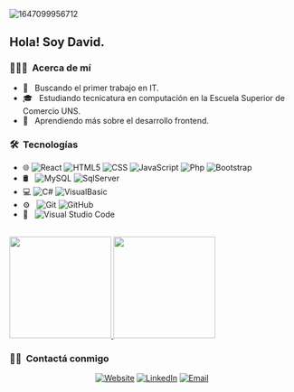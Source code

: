 ![1647099956712](https://user-images.githubusercontent.com/81384853/163469975-9f2f6e7e-917c-46af-9daf-53c41c7c4362.jpg)

<h2> Hola! Soy David.</h2>

<h3> 👨🏻‍💻 &nbsp;Acerca de mí </h3>

- 🤔 &nbsp; Buscando el primer trabajo en IT.
- 🎓 &nbsp; Estudiando tecnicatura en computación en la Escuela Superior de Comercio UNS.
- 🌱 &nbsp; Aprendiendo más sobre el desarrollo frontend.

<h3> 🛠 &nbsp;Tecnologías</h3>

- 🌐
  ![React](https://img.shields.io/badge/-React-333333?style=flat&logo=react)
  ![HTML5](https://img.shields.io/badge/-HTML5-333333?style=flat&logo=HTML5)
  ![CSS](https://img.shields.io/badge/-CSS-333333?style=flat&logo=CSS3&logoColor=1572B6)
  ![JavaScript](https://img.shields.io/badge/-JavaScript-333333?style=flat&logo=javascript)
  ![Php](https://img.shields.io/badge/-PHP-333333?style=flat&logo=php)
  ![Bootstrap](https://img.shields.io/badge/-Bootstrap-333333?style=flat&logo=bootstrap&logoColor=563D7C)
- 🛢 &nbsp;
  ![MySQL](https://img.shields.io/badge/-MySQL-333333?style=flat&logo=mysql)
  ![SqlServer](https://img.shields.io/badge/-SQLServer-333333?style=flat&logo=microsoftsqlserver)
- 💻 
  ![C#](https://img.shields.io/badge/-CSharp-333333?style=flat&logo=csharp)
  ![VisualBasic](https://img.shields.io/badge/-VisualBasic-333333?style=flat&logo=dotnet)
  &nbsp;
- ⚙️ &nbsp;
  ![Git](https://img.shields.io/badge/-Git-333333?style=flat&logo=git)
  ![GitHub](https://img.shields.io/badge/-GitHub-333333?style=flat&logo=github)
- 🔧 &nbsp;
  ![Visual Studio Code](https://img.shields.io/badge/-Visual%20Studio%20Code-333333?style=flat&logo=visual-studio-code&logoColor=007ACC)

<br/>

<a href="https://github.com/DavidBen98">
  <img height="180em" src="https://github-readme-stats.vercel.app/api?username=DavidBen98&theme=algolia&show_icons=true&hide=contribs" />
  <img height="180em" src="https://github-readme-stats.vercel.app/api/top-langs/?username=DavidBen98&theme=algolia&layout=compact" />
</a>

<br/>

<h3> 🤝🏻 &nbsp;Contactá conmigo </h3>

<p align="center">
<a href="https://www.davidbenedette.vercel.app/"><img alt="Website" src="https://img.shields.io/badge/Website-www.davidbenedette.vercel.app-blue?style=flat-square&logo=google-chrome"></a>
<a href="https://www.linkedin.com/in/DavidBenedette/"><img alt="LinkedIn" src="https://img.shields.io/badge/LinkedIn-David%20Benedette%20Singh-blue?style=flat-square&logo=linkedin"></a>
<a href="mailto:davidbenedette@gmail.com"><img alt="Email" src="https://img.shields.io/badge/Email-davidbenedette@gmail.com-blue?style=flat-square&logo=gmail"></a>
</p>
